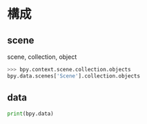 # 構成

## scene

scene, collection, object

```py
>>> bpy.context.scene.collection.objects
bpy.data.scenes['Scene'].collection.objects
```

## data

```py
print(bpy.data)
```
